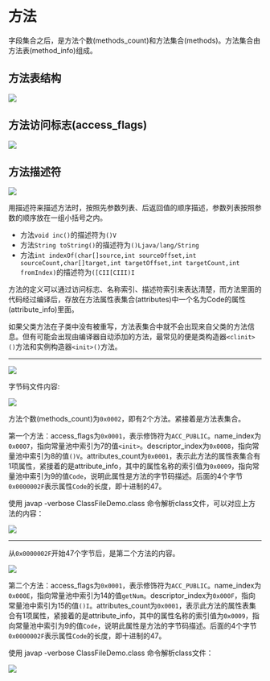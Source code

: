 # 方法

字段集合之后，是方法个数(methods_count)和方法集合(methods)。方法集合由方法表(method_info)组成。

## 方法表结构

![](../../img/img_08.png)

## 方法访问标志(access_flags)

![](../../img/img_09.png)

## 方法描述符

![](../../img/img_07.png)

用描述符来描述方法时，按照先参数列表、后返回值的顺序描述，参数列表按照参数的顺序放在一组小括号之内。

- 方法`void inc()`的描述符为`()V`
- 方法`String toString()`的描述符为`()Ljava/lang/String`
- 方法`int indexOf(char[]source,int sourceOffset,int sourceCount,char[]target,int targetOffset,int targetCount,int fromIndex)`的描述符为`([CII[CIII)I`

方法的定义可以通过访问标志、名称索引、描述符索引来表达清楚，而方法里面的代码经过编译后，存放在方法属性表集合(attributes)中一个名为Code的属性(attribute_info)里面。

如果父类方法在子类中没有被重写，方法表集合中就不会出现来自父类的方法信息。但有可能会出现由编译器自动添加的方法，最常见的便是类构造器`<clinit>()`方法和实例构造器`<init>()`方法。

---

![](../../img/class_demo_code.png)

字节码文件内容:

![](../../img/class_file6.png)

方法个数(methods_count)为`0x0002`，即有2个方法。紧接着是方法表集合。

第一个方法：access_flags为`0x0001`，表示修饰符为`ACC_PUBLIC`。name_index为`0x0007`，指向常量池中索引为7的值`<init>`。descriptor_index为`0x0008`，指向常量池中索引为8的值`()V`。attributes_count为`0x0001`，表示此方法的属性表集合有1项属性，紧接着的是attribute_info，其中的属性名称的索引值为`0x0009`，指向常量池中索引为9的值`Code`，说明此属性是方法的字节码描述。后面的4个字节`0x0000002F`表示属性`Code`的长度，即十进制的47。

使用 javap -verbose ClassFileDemo.class 命令解析class文件，可以对应上方法的内容：

![](../../img/javap5.png)

---

从`0x0000002F`开始47个字节后，是第二个方法的内容。

![](../../img/class_file9.png)

第二个方法：access_flags为`0x0001`，表示修饰符为`ACC_PUBLIC`。name_index为`0x000E`，指向常量池中索引为14的值`getNum`。descriptor_index为`0x000F`，指向常量池中索引为15的值`()I`。attributes_count为`0x0001`，表示此方法的属性表集合有1项属性，紧接着的是attribute_info，其中的属性名称的索引值为`0x0009`，指向常量池中索引为9的值`Code`，说明此属性是方法的字节码描述。后面的4个字节`0x0000002F`表示属性`Code`的长度，即十进制的47。

使用 javap -verbose ClassFileDemo.class 命令解析class文件：

![](../../img/javap8.png)
